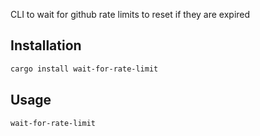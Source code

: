 CLI to wait for github rate limits to reset if they are expired

## Installation

```bash
cargo install wait-for-rate-limit
```

## Usage

```bash
wait-for-rate-limit
```
